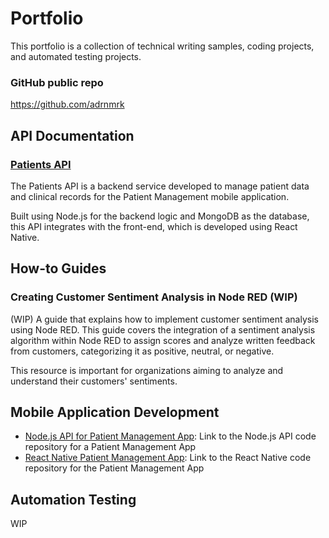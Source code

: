 # Portfolio

This portfolio is a collection of technical writing samples, coding projects, and automated testing projects.

### GitHub public repo

https://github.com/adrnmrk

## API Documentation

### [Patients API](/docs/patients-api.md)

The Patients API is a backend service developed to manage patient data and clinical records for the Patient Management mobile application.

Built using Node.js for the backend logic and MongoDB as the database, this API integrates with the front-end, which is developed using React Native.

## How-to Guides

### Creating Customer Sentiment Analysis in Node RED (WIP)

(WIP) A guide that explains how to implement customer sentiment analysis using Node RED. This guide covers the integration of a sentiment analysis algorithm within Node RED to assign scores and analyze written feedback from customers, categorizing it as positive, neutral, or negative.

This resource is important for organizations aiming to analyze and understand their customers' sentiments.

## Mobile Application Development

- [Node.js API for Patient Management App](https://github.com/adrnmrk/MAPD_712_713_Patient_Management/tree/b2b58b727e2e340c7cebe57720468df652738896/MAPD-713-Group_Project): Link to the Node.js API code repository for a Patient Management App
- [React Native Patient Management App](https://github.com/adrnmrk/react-patient-project.git):  Link to the React Native code repository for the Patient Management App

## Automation Testing

WIP
